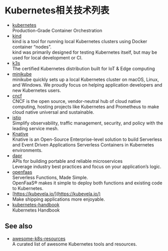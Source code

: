 # Kubernetes相关技术列表

<!--truncate-->

- [kubernetes](https://kubernetes.io/)
  <br/>Production-Grade Container Orchestration
- [kind](https://kind.sigs.k8s.io/)
  <br/>kind is a tool for running local Kubernetes clusters using Docker container “nodes”.
  <br/>kind was primarily designed for testing Kubernetes itself, but may be used for local development or CI.
- [k3s](https://k3s.io/)
  <br/>The certified Kubernetes distribution built for IoT & Edge computing
- [minikube](https://minikube.sigs.k8s.io/)
  <br/>minikube quickly sets up a local Kubernetes cluster on macOS, Linux, and Windows. We proudly focus on helping
  application developers and new Kubernetes users.
- [cncf](https://www.cncf.io/)
  <br/>CNCF is the open source, vendor-neutral hub of cloud native computing, hosting projects like Kubernetes and
  Prometheus to make cloud native universal and sustainable.
- [istio](https://istio.io/)
  <br/>Simplify observability, traffic management, security, and policy with the leading service mesh.
- [Knative](https://knative.dev/)
  <br/>Knative is an Open-Source Enterprise-level solution to build Serverless and Event Driven Applications Serverless
  Containers in Kubernetes environments.
- [dapr](https://dapr.io/)
  <br/>APIs for building portable and reliable microservices
  <br/>Leverage industry best practices and focus on your application’s logic.
- [openfaas](https://www.openfaas.com/)
  <br/>Serverless Functions, Made Simple.
  <br/>OpenFaaS® makes it simple to deploy both functions and existing code to Kubernetes.
- [https://kubevela.io/](https://kubevela.io/)
  <br/>Make shipping applications more enjoyable.
- [kubernetes-handbook](https://github.com/feiskyer/kubernetes-handbook)
  <br/>Kubernetes Handbook

## See also

- [awesome-k8s-resources](https://github.com/tomhuang12/awesome-k8s-resources)
  <br/>A curated list of awesome Kubernetes tools and resources.
